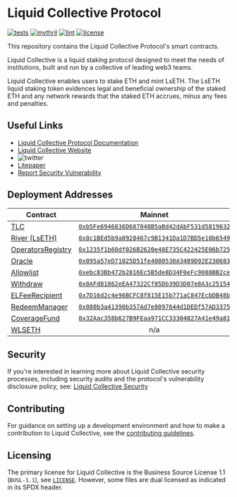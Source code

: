# Liquid Collective Protocol

[![tests](https://github.com/liquid-collective/liquid-collective-protocol/actions/workflows/Tests.yaml/badge.svg)](https://github.com/liquid-collective/liquid-collective-protocol/actions/workflows/Tests.yaml)
[![mythril](https://github.com/liquid-collective/liquid-collective-protocol/actions/workflows/Mythril.yaml/badge.svg)](https://github.com/liquid-collective/liquid-collective-protocol/actions/workflows/Mythril.yaml)
[![lint](https://github.com/liquid-collective/liquid-collective-protocol/actions/workflows/Lint.yaml/badge.svg)](https://github.com/liquid-collective/liquid-collective-protocol/actions/workflows/Lint.yaml)
[![license](https://img.shields.io/badge/license-busl--1.1-blue.svg)](./LICENSE)

This repository contains the Liquid Collective Protocol's smart contracts.

Liquid Collective is a liquid staking protocol designed to meet the needs of institutions, built and run by a collective of leading web3 teams.

Liquid Collective enables users to stake ETH and mint LsETH. The LsETH liquid staking token evidences legal and beneficial ownership of the staked ETH and any network rewards that the staked ETH accrues, minus any fees and penalties. 

## Useful Links

- [Liquid Collective Protocol Documentation](https://docs.liquidcollective.io/)
- [Liquid Collective Website](https://liquidcollective.io)
- ![twitter](https://img.shields.io/twitter/follow/liquid_col?style=social)
- [Litepaper](https://liquidcollective.io/litepaper/)
- [Report Security Vulnerability](https://github.com/liquid-collective/security)

## Deployment Addresses

| Contract                                                                                                                               |                                                         Mainnet                                                         |                                                             Goerli                                                             |
|----------------------------------------------------------------------------------------------------------------------------------------|:-----------------------------------------------------------------------------------------------------------------------:|:------------------------------------------------------------------------------------------------------------------------------:|
| [TLC](https://github.com/liquid-collective/liquid-collective-protocol/blob/main/contracts/src/TLC.1.sol)                               | [`0xb5Fe6946836D687848B5aBd42dAbF531d5819632`](https://etherscan.io/address/0xb5Fe6946836D687848B5aBd42dAbF531d5819632) | [`0xb2f102b87022bf5a64e012b39FF25a404102e301`](https://goerli.etherscan.io/address/0xb2f102b87022bf5a64e012b39FF25a404102e301) |
| [River (LsETH)](https://github.com/liquid-collective/liquid-collective-protocol/blob/main/contracts/src/River.1.sol)                 | [`0x8c1BEd5b9a0928467c9B1341Da1D7BD5e10b6549`](https://etherscan.io/address/0x8c1BEd5b9a0928467c9B1341Da1D7BD5e10b6549) | [`0x3ecCAdA3e11c1Cc3e9B5a53176A67cc3ABDD3E46`](https://goerli.etherscan.io/address/0x3ecCAdA3e11c1Cc3e9B5a53176A67cc3ABDD3E46) |
| [OperatorsRegistry](https://github.com/liquid-collective/liquid-collective-protocol/blob/main/contracts/src/OperatorsRegistry.1.sol) | [`0x1235f1b60df026B2620e48E735C422425E06b725`](https://etherscan.io/address/0x1235f1b60df026B2620e48E735C422425E06b725) | [`0xf06BEd337f29CB856b072dc8d57A2c22FB2eC2CB`](https://goerli.etherscan.io/address/0xf06BEd337f29CB856b072dc8d57A2c22FB2eC2CB) |
| [Oracle](https://github.com/liquid-collective/liquid-collective-protocol/blob/main/contracts/src/Oracle.1.sol)                       | [`0x895a57eD71025D51fe4080530A3489D92E230683`](https://etherscan.io/address/0x895a57eD71025D51fe4080530A3489D92E230683) | [`0x088050c58ae0F447d52674Ac58e20DD2FB68E2da`](https://goerli.etherscan.io/address/0x088050c58ae0F447d52674Ac58e20DD2FB68E2da) |
| [Allowlist](https://github.com/liquid-collective/liquid-collective-protocol/blob/main/contracts/src/Allowlist.1.sol)                 | [`0xebc83Bb472b2816Ec5B5de8D34F0eFc9088BB2ce`](https://etherscan.io/address/0xebc83Bb472b2816Ec5B5de8D34F0eFc9088BB2ce) | [`0xe7B74d98D46A8e0979B0342172A3A4890F852558`](https://goerli.etherscan.io/address/0xe7B74d98D46A8e0979B0342172A3A4890F852558) |
| [Withdraw](https://github.com/liquid-collective/liquid-collective-protocol/blob/main/contracts/src/Withdraw.1.sol)                   | [`0x0AFd81862eEA47322Cf85Db39D3D07e8A3c25154`](https://etherscan.io/address/0x0AFd81862eEA47322Cf85Db39D3D07e8A3c25154) | [`0x40a369DD92f043A6782F4d071f9D2ba22b4Ea14d`](https://goerli.etherscan.io/address/0x40a369DD92f043A6782F4d071f9D2ba22b4Ea14d) |
| [ELFeeRecipient](https://github.com/liquid-collective/liquid-collective-protocol/blob/main/contracts/src/ELFeeRecipient.1.sol)       | [`0x7D16d2c4e96BCFC8f815E15b771aC847EcbDB48b`](https://etherscan.io/address/0x7D16d2c4e96BCFC8f815E15b771aC847EcbDB48b) | [`0x5654f8dFFE80ca9Fa270540C44F230CEeB0EA3bB`](https://goerli.etherscan.io/address/0x5654f8dFFE80ca9Fa270540C44F230CEeB0EA3bB) |
| [RedeemManager](https://github.com/liquid-collective/liquid-collective-protocol/blob/main/contracts/src/RedeemManager.1.sol)         | [`0x080b3a41390b357Ad7e8097644d1DEDf57AD3375`](https://etherscan.io/address/0x080b3a41390b357Ad7e8097644d1DEDf57AD3375) | [`0x0693875efbf04ddad955c04332ba3324472df980`](https://goerli.etherscan.io/address/0x0693875efbf04ddad955c04332ba3324472df980) |
| [CoverageFund](https://github.com/liquid-collective/liquid-collective-protocol/blob/main/contracts/src/CoverageFund.1.sol)         | [`0x32Aac358b627B9FEaa971CC33304027A41e49a81`](https://etherscan.io/address/0x32Aac358b627B9FEaa971CC33304027A41e49a81) | [`0x8dBCc38c2A822Cbb5608a2e513C5DE07c6eC609D`](https://goerli.etherscan.io/address/0x8dBCc38c2A822Cbb5608a2e513C5DE07c6eC609D) |
| [WLSETH](https://github.com/liquid-collective/liquid-collective-protocol/blob/main/contracts/src/WLSETH.1.sol)                       |                                                           n/a                                                           | [`0x39dca666d863f9a5fcd0f54aedc38583ab1478bc`](https://goerli.etherscan.io/address/0x39dca666d863f9a5fcd0f54aedc38583ab1478bc) |


## Security

If you're interested in learning more about Liquid Collective security processes, including security audits and the protocol's vulnerability disclosure policy, see: [Liquid Collective Security](https://github.com/liquid-collective/security)

## Contributing

For guidance on setting up a development environment and how to make a contribution to Liquid Collective, see the [contributing guidelines](./CONTRIBUTING.md).

## Licensing

The primary license for Liquid Collective is the Business Source License 1.1 (`BUSL-1.1`), see [`LICENSE`](./LICENSE). However, some files are dual licensed as indicated in its SPDX header.
